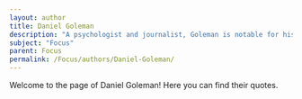 ```yaml
---
layout: author
title: Daniel Goleman
description: "A psychologist and journalist, Goleman is notable for his work on emotional intelligence and is a proponent of the concept of focus as a critical skill for success in both personal and professional settings."
subject: "Focus"
parent: Focus
permalink: /Focus/authors/Daniel-Goleman/
---
```


Welcome to the page of Daniel Goleman! Here you can find their quotes.
